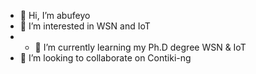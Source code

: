 - 👋 Hi, I’m abufeyo
- 👀 I’m interested in WSN and  IoT
- - 🌱 I’m currently learning my Ph.D degree WSN & IoT
- 💞️ I’m looking to collaborate on Contiki-ng
<!---
abufeyo/abufeyo is a ✨ special ✨ repository because its `README.md` (this file) appears on your GitHub profile.
You can click the Preview link to take a look at your changes.
--->
